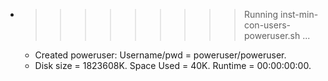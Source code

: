 * >>>>>>>>> Running inst-min-con-users-poweruser.sh ...
  * Created poweruser: Username/pwd = poweruser/poweruser.
  * Disk size = 1823608K. Space Used = 40K. Runtime = 00:00:00:00.
